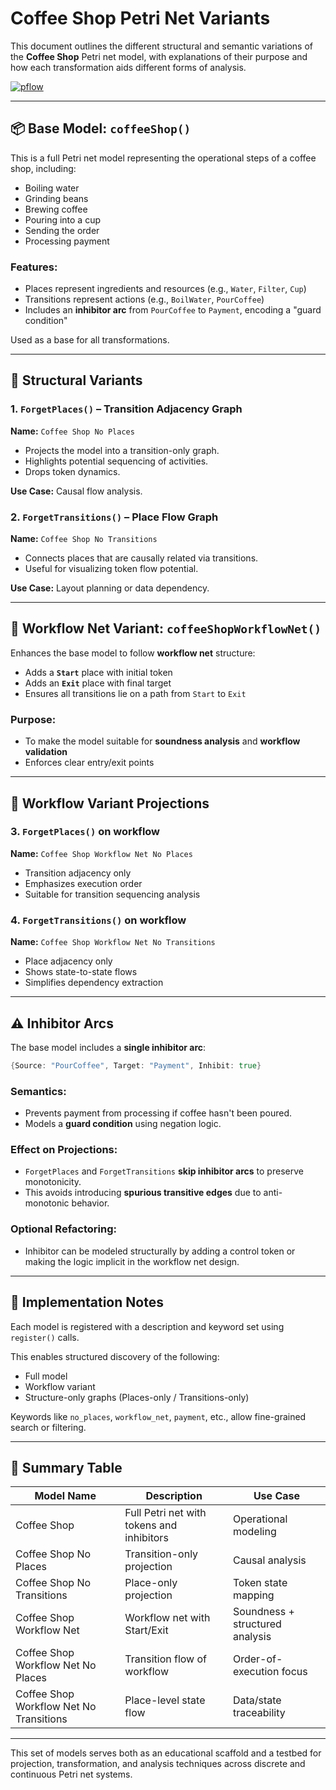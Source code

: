 # Coffee Shop Petri Net Variants

This document outlines the different structural and semantic variations of the **Coffee Shop** Petri net model, with explanations of their purpose and how each transformation aids different forms of analysis.

[![pflow](https://pflow.dev/img/zb2rhZmNx6quCfUkFdMzaTvdof9CzBLan8ojejHqNDfhn1nKo.svg)](https://pflow.dev/p/zb2rhZmNx6quCfUkFdMzaTvdof9CzBLan8ojejHqNDfhn1nKo/)

---

## 📦 Base Model: `coffeeShop()`

This is a full Petri net model representing the operational steps of a coffee shop, including:

- Boiling water
- Grinding beans
- Brewing coffee
- Pouring into a cup
- Sending the order
- Processing payment

### Features:
- Places represent ingredients and resources (e.g., `Water`, `Filter`, `Cup`)
- Transitions represent actions (e.g., `BoilWater`, `PourCoffee`)
- Includes an **inhibitor arc** from `PourCoffee` to `Payment`, encoding a "guard condition"

Used as a base for all transformations.

---

## 🔁 Structural Variants

### 1. `ForgetPlaces()` – Transition Adjacency Graph
**Name:** `Coffee Shop No Places`

- Projects the model into a transition-only graph.
- Highlights potential sequencing of activities.
- Drops token dynamics.

**Use Case:** Causal flow analysis.

### 2. `ForgetTransitions()` – Place Flow Graph
**Name:** `Coffee Shop No Transitions`

- Connects places that are causally related via transitions.
- Useful for visualizing token flow potential.

**Use Case:** Layout planning or data dependency.

---

## 🧭 Workflow Net Variant: `coffeeShopWorkflowNet()`

Enhances the base model to follow **workflow net** structure:

- Adds a **`Start`** place with initial token
- Adds an **`Exit`** place with final target
- Ensures all transitions lie on a path from `Start` to `Exit`

### Purpose:
- To make the model suitable for **soundness analysis** and **workflow validation**
- Enforces clear entry/exit points

---

## 🔁 Workflow Variant Projections

### 3. `ForgetPlaces()` on workflow
**Name:** `Coffee Shop Workflow Net No Places`

- Transition adjacency only
- Emphasizes execution order
- Suitable for transition sequencing analysis

### 4. `ForgetTransitions()` on workflow
**Name:** `Coffee Shop Workflow Net No Transitions`

- Place adjacency only
- Shows state-to-state flows
- Simplifies dependency extraction

---

## ⚠️ Inhibitor Arcs

The base model includes a **single inhibitor arc**:

```go
{Source: "PourCoffee", Target: "Payment", Inhibit: true}
```

### Semantics:
- Prevents payment from processing if coffee hasn't been poured.
- Models a **guard condition** using negation logic.

### Effect on Projections:
- `ForgetPlaces` and `ForgetTransitions` **skip inhibitor arcs** to preserve monotonicity.
- This avoids introducing **spurious transitive edges** due to anti-monotonic behavior.

### Optional Refactoring:
- Inhibitor can be modeled structurally by adding a control token or making the logic implicit in the workflow net design.

---

## 🔧 Implementation Notes

Each model is registered with a description and keyword set using `register()` calls.

This enables structured discovery of the following:
- Full model
- Workflow variant
- Structure-only graphs (Places-only / Transitions-only)

Keywords like `no_places`, `workflow_net`, `payment`, etc., allow fine-grained search or filtering.

---

## 🧩 Summary Table

| Model Name                              | Description                                | Use Case                            |
|----------------------------------------|--------------------------------------------|-------------------------------------|
| Coffee Shop                            | Full Petri net with tokens and inhibitors  | Operational modeling                |
| Coffee Shop No Places                  | Transition-only projection                 | Causal analysis                     |
| Coffee Shop No Transitions             | Place-only projection                      | Token state mapping                 |
| Coffee Shop Workflow Net               | Workflow net with Start/Exit               | Soundness + structured analysis     |
| Coffee Shop Workflow Net No Places     | Transition flow of workflow                | Order-of-execution focus            |
| Coffee Shop Workflow Net No Transitions| Place-level state flow                     | Data/state traceability             |

---

This set of models serves both as an educational scaffold and a testbed for projection, transformation, and analysis techniques across discrete and continuous Petri net systems.

